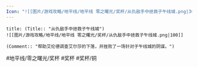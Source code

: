 ```yaml
---
Icon: "![[图片/游戏攻略/地平线/地平线 零之曙光/奖杯/从仇敌手中拯救子午线城.png|30]]"
---
```

```ad-common-bronze-trophy
title: (Title:: "从仇敌手中拯救子午线城")
![[图片/游戏攻略/地平线/地平线 零之曙光/奖杯/从仇敌手中拯救子午线城.png|100]]

(Comment:: "帮助艾伦德调查艾尔莎的下落，并挫败了一场针对子午线城的阴谋。")
```

#地平线/零之曙光/奖杯 #奖杯 #奖杯/铜
